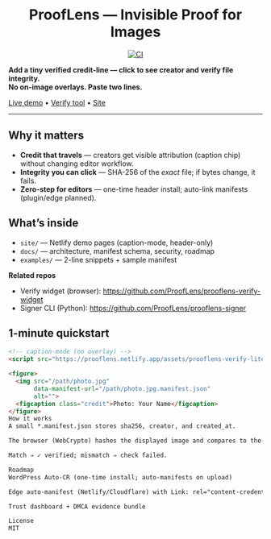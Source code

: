 <h1 align="center">ProofLens — Invisible Proof for Images</h1>

<p align="center">
  <a href="https://github.com/ProofLens/prooflens/actions/workflows/ci.yml">
    <img src="https://github.com/ProofLens/prooflens/actions/workflows/ci.yml/badge.svg" alt="CI">
  </a>
</p>

**Add a tiny verified credit-line — click to see creator and verify file integrity.  
No on-image overlays. Paste two lines.**

[Live demo](https://prooflens.netlify.app/demo-embed.html) •
[Verify tool](https://prooflens.netlify.app/verify.html) •
[Site](https://prooflens.netlify.app)

---

## Why it matters
- **Credit that travels** — creators get visible attribution (caption chip) without changing editor workflow.
- **Integrity you can click** — SHA-256 of the *exact* file; if bytes change, it fails.
- **Zero-step for editors** — one-time header install; auto-link manifests (plugin/edge planned).

## What’s inside
- `site/` — Netlify demo pages (caption-mode, header-only)
- `docs/` — architecture, manifest schema, security, roadmap
- `examples/` — 2-line snippets + sample manifest

**Related repos**
- Verify widget (browser): https://github.com/ProofLens/prooflens-verify-widget  
- Signer CLI (Python): https://github.com/ProofLens/prooflens-signer

## 1-minute quickstart
```html
<!-- caption-mode (no overlay) -->
<script src="https://prooflens.netlify.app/assets/prooflens-verify-lite.js"></script>

<figure>
  <img src="/path/photo.jpg"
       data-manifest-url="/path/photo.jpg.manifest.json"
       alt="">
  <figcaption class="credit">Photo: Your Name</figcaption>
</figure>
How it works
A small *.manifest.json stores sha256, creator, and created_at.

The browser (WebCrypto) hashes the displayed image and compares to the manifest.

Match ⇒ ✓ verified; mismatch ⇒ check failed.

Roadmap
WordPress Auto-CR (one-time install; auto-manifests on upload)

Edge auto-manifest (Netlify/Cloudflare) with Link: rel="content-credentials"

Trust dashboard + DMCA evidence bundle

License
MIT